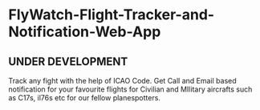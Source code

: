# FlyWatch-Flight-Tracker-and-Notification-Web-App

## UNDER DEVELOPMENT
Track any fight with the help of ICAO Code. Get Call and Email based notification for your favourite flights for Civilian and MIlitary aircrafts such as C17s, il76s etc for our fellow planespotters.
